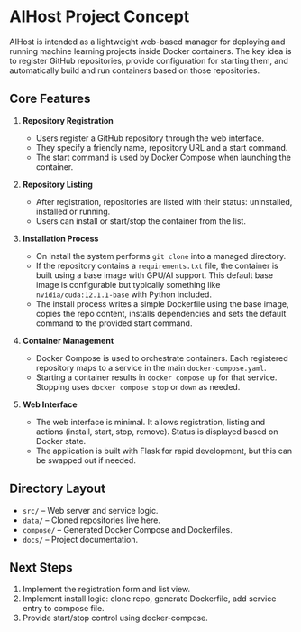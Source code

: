 # AIHost Project Concept

AIHost is intended as a lightweight web-based manager for deploying
and running machine learning projects inside Docker containers. The
key idea is to register GitHub repositories, provide configuration for
starting them, and automatically build and run containers based on
those repositories.

## Core Features

1. **Repository Registration**
   - Users register a GitHub repository through the web interface.
   - They specify a friendly name, repository URL and a start command.
   - The start command is used by Docker Compose when launching the
     container.

2. **Repository Listing**
   - After registration, repositories are listed with their status:
     uninstalled, installed or running.
   - Users can install or start/stop the container from the list.

3. **Installation Process**
   - On install the system performs `git clone` into a managed
     directory.
   - If the repository contains a `requirements.txt` file, the
     container is built using a base image with GPU/AI support. This
     default base image is configurable but typically something like
     `nvidia/cuda:12.1.1-base` with Python included.
   - The install process writes a simple Dockerfile using the base
     image, copies the repo content, installs dependencies and sets the
     default command to the provided start command.

4. **Container Management**
   - Docker Compose is used to orchestrate containers. Each registered
     repository maps to a service in the main `docker-compose.yaml`.
   - Starting a container results in `docker compose up` for that
     service. Stopping uses `docker compose stop` or `down` as needed.

5. **Web Interface**
   - The web interface is minimal. It allows registration, listing and
     actions (install, start, stop, remove). Status is displayed based
     on Docker state.
   - The application is built with Flask for rapid development, but
     this can be swapped out if needed.

## Directory Layout

- `src/` – Web server and service logic.
- `data/` – Cloned repositories live here.
- `compose/` – Generated Docker Compose and Dockerfiles.
- `docs/` – Project documentation.

## Next Steps

1. Implement the registration form and list view.
2. Implement install logic: clone repo, generate Dockerfile, add
   service entry to compose file.
3. Provide start/stop control using docker-compose.

